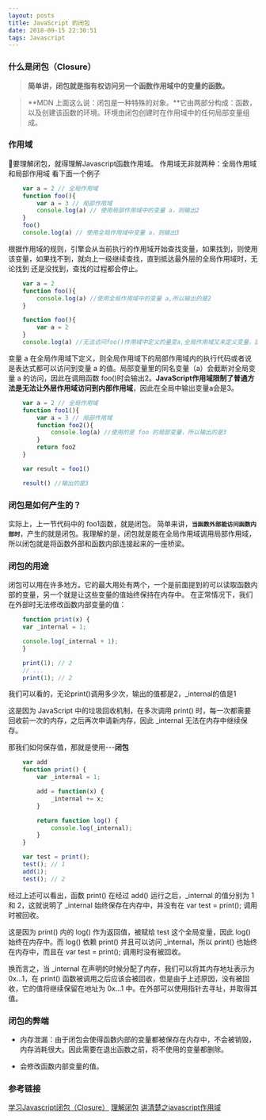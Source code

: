 ```yaml
---
layout: posts
title: JavaScript 的闭包
date: 2018-09-15 22:30:51
tags: Javascript
---
```


### 什么是闭包（Closure）

> **简单讲，闭包就是指有权访问另一个函数作用域中的变量的函数。**

> **MDN 上面这么说：闭包是一种特殊的对象。**它由两部分构成：函数，以及创建该函数的环境。环境由闭包创建时在作用域中的任何局部变量组成。

### 作用域

要理解闭包，就得理解Javascript函数作用域。
作用域无非就两种：全局作用域和局部作用域
看下面一个例子

```javascript
    var a = 2 // 全局作用域
    function foo(){
        var a = 3 // 局部作用域
        console.log(a) // 使用局部作用域中的变量 a，则输出2
    }
    foo()
    console.log(a) // 使用全局作用域中变量 a，则输出3
```

根据作用域的规则，引擎会从当前执行的作用域开始查找变量，如果找到，则使用该变量，如果找不到，就向上一级继续查找，直到抵达最外层的全局作用域时，无论找到
还是没找到，查找的过程都会停止。

```javascript
    var a = 2
    function foo(){
        console.log(a) //使用全局作用域中的变量 a,所以输出的是2
    }
```

```javascript
    function foo(){
        var a = 2
    }
    console.log(a) //无法访问foo()作用域中定义的量变a,全局作用域又未定义变量，因此输出的是ReferenceError: a is not defined
```


变量 a 在全局作用域下定义，则全局作用域下的局部作用域内的执行代码或者说是表达式都可以访问到变量 a 的值。局部变量里的同名变量（a）会截断对全局变量 a 的访问，因此在调用函数 foo()时会输出2。**JavaScript作用域限制了普通方法是无法让外层作用域访问到内部作用域**，因此在全局中输出变量a会是3。

```javascript
    var a = 2 // 全局作用域
    function foo1(){
        var a = 3 // 局部作用域
        function foo2(){
            console.log(a) //使用的是 foo 的局部变量，所以输出的是3
        }
        return foo2
    }

    var result = foo1()

    result() //输出的是3
```

### 闭包是如何产生的？

 实际上，上一节代码中的 foo1函数，就是闭包。
 简单来讲，**`当函数外部能访问函数内部时`**，产生的就是闭包。我理解的是，闭包就是能在全局作用域调用局部作用域，所以闭包就是将函数外部和函数内部连接起来的一座桥梁。

### 闭包的用途

闭包可以用在许多地方。它的最大用处有两个，一个是前面提到的可以读取函数内部的变量，另一个就是让这些变量的值始终保持在内存中。
在正常情况下，我们在外部时无法修改函数内部变量的值：

```javascript
    function print(x) {
    var _internal = 1;

    console.log(_internal + 1);
    }

    print(1); // 2
    // ...
    print(1); // 2
```

我们可以看的，无论print()调用多少次，输出的值都是2，_internal的值是1

这是因为 JavaScript 中的垃圾回收机制，在多次调用 print() 时，每一次都需要回收前一次的内存，之后再次申请新内存，因此 _internal 无法在内存中继续保存。

那我们如何保存值，那就是使用---**闭包**

```javascript
    var add 
    function print() {
        var _internal = 1;

        add = function(x) {
            _internal += x;
        }

        return function log() {
            console.log(_internal);
        }
    }

    var test = print();
    test(); // 1
    add(1);
    test(); // 2
```

经过上述可以看出，函数 print() 在经过 add() 运行之后，_internal 的值分别为 1 和 2，这就说明了 _internal 始终保存在内存中，并没有在 var test = print(); 调用时被回收。

这是因为 print() 内的 log() 作为返回值，被赋给 test 这个全局变量，因此 log() 始终在内存中。而 log() 依赖 print() 并且可以访问 _internal，所以 print() 也始终在内存中，而且在 var test = print(); 调用时没有被回收。

换而言之，当 _internal 在声明的时候分配了内存，我们可以将其内存地址表示为 0x...1，在 print() 函数被调用之后应该会被回收，但是由于上述原因，没有被回收，它的值将继续保留在地址为 0x...1 中。在外部可以使用指针去寻址，并取得其值。


### 闭包的弊端

- 内存泄漏：由于闭包会使得函数内部的变量都被保存在内存中，不会被销毁，内存消耗很大。因此需要在退出函数之前，将不使用的变量都删除。

- 会修改函数内部变量的值。

### 参考链接

[学习Javascript闭包（Closure）](http://www.ruanyifeng.com/blog/2009/08/learning_javascript_closures.html)
[理解闭包](https://segmentfault.com/a/1190000009795532)
[讲清楚之javascript作用域](https://segmentfault.com/a/1190000014980841)